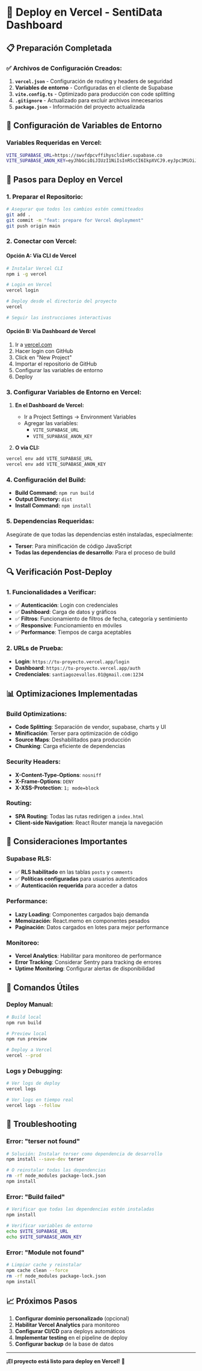 # 🚀 Deploy en Vercel - SentiData Dashboard

## 📋 Preparación Completada

### ✅ **Archivos de Configuración Creados:**

1. **`vercel.json`** - Configuración de routing y headers de seguridad
2. **Variables de entorno** - Configuradas en el cliente de Supabase
3. **`vite.config.ts`** - Optimizado para producción con code splitting
4. **`.gitignore`** - Actualizado para excluir archivos innecesarios
5. **`package.json`** - Información del proyecto actualizada

## 🔧 Configuración de Variables de Entorno

### **Variables Requeridas en Vercel:**

```bash
VITE_SUPABASE_URL=https://swvfdpcvffihyscldier.supabase.co
VITE_SUPABASE_ANON_KEY=eyJhbGciOiJIUzI1NiIsInR5cCI6IkpXVCJ9.eyJpc3MiOiJzdXBhYmFzZSIsInJlZiI6InN3dmZkcGN2ZmZpaHlzY2xkaWVyIiwicm9sZSI6ImFub24iLCJpYXQiOjE3NTU2NTEyMTIsImV4cCI6MjA3MTIyNzIxMn0.pZFYkfoUjauNjMSED5h7u-VuCYx21PgsMhc6DLI4Z4k
```

## 🚀 Pasos para Deploy en Vercel

### **1. Preparar el Repositorio:**
```bash
# Asegurar que todos los cambios estén committeados
git add .
git commit -m "feat: prepare for Vercel deployment"
git push origin main
```

### **2. Conectar con Vercel:**

#### **Opción A: Vía CLI de Vercel**
```bash
# Instalar Vercel CLI
npm i -g vercel

# Login en Vercel
vercel login

# Deploy desde el directorio del proyecto
vercel

# Seguir las instrucciones interactivas
```

#### **Opción B: Vía Dashboard de Vercel**
1. Ir a [vercel.com](https://vercel.com)
2. Hacer login con GitHub
3. Click en "New Project"
4. Importar el repositorio de GitHub
5. Configurar las variables de entorno
6. Deploy

### **3. Configurar Variables de Entorno en Vercel:**

1. **En el Dashboard de Vercel:**
   - Ir a Project Settings → Environment Variables
   - Agregar las variables:
     - `VITE_SUPABASE_URL`
     - `VITE_SUPABASE_ANON_KEY`

2. **O vía CLI:**
```bash
vercel env add VITE_SUPABASE_URL
vercel env add VITE_SUPABASE_ANON_KEY
```

### **4. Configuración del Build:**

- **Build Command:** `npm run build`
- **Output Directory:** `dist`
- **Install Command:** `npm install`

### **5. Dependencias Requeridas:**

Asegúrate de que todas las dependencias estén instaladas, especialmente:
- **Terser**: Para minificación de código JavaScript
- **Todas las dependencias de desarrollo**: Para el proceso de build

## 🔍 Verificación Post-Deploy

### **1. Funcionalidades a Verificar:**
- ✅ **Autenticación**: Login con credenciales
- ✅ **Dashboard**: Carga de datos y gráficos
- ✅ **Filtros**: Funcionamiento de filtros de fecha, categoría y sentimiento
- ✅ **Responsive**: Funcionamiento en móviles
- ✅ **Performance**: Tiempos de carga aceptables

### **2. URLs de Prueba:**
- **Login**: `https://tu-proyecto.vercel.app/login`
- **Dashboard**: `https://tu-proyecto.vercel.app/auth`
- **Credenciales**: `santiagozevallos.01@gmail.com:1234`

## 📊 Optimizaciones Implementadas

### **Build Optimizations:**
- **Code Splitting**: Separación de vendor, supabase, charts y UI
- **Minificación**: Terser para optimización de código
- **Source Maps**: Deshabilitados para producción
- **Chunking**: Carga eficiente de dependencias

### **Security Headers:**
- **X-Content-Type-Options**: `nosniff`
- **X-Frame-Options**: `DENY`
- **X-XSS-Protection**: `1; mode=block`

### **Routing:**
- **SPA Routing**: Todas las rutas redirigen a `index.html`
- **Client-side Navigation**: React Router maneja la navegación

## 🚨 Consideraciones Importantes

### **Supabase RLS:**
- ✅ **RLS habilitado** en las tablas `posts` y `comments`
- ✅ **Políticas configuradas** para usuarios autenticados
- ✅ **Autenticación requerida** para acceder a datos

### **Performance:**
- **Lazy Loading**: Componentes cargados bajo demanda
- **Memoización**: React.memo en componentes pesados
- **Paginación**: Datos cargados en lotes para mejor performance

### **Monitoreo:**
- **Vercel Analytics**: Habilitar para monitoreo de performance
- **Error Tracking**: Considerar Sentry para tracking de errores
- **Uptime Monitoring**: Configurar alertas de disponibilidad

## 🔄 Comandos Útiles

### **Deploy Manual:**
```bash
# Build local
npm run build

# Preview local
npm run preview

# Deploy a Vercel
vercel --prod
```

### **Logs y Debugging:**
```bash
# Ver logs de deploy
vercel logs

# Ver logs en tiempo real
vercel logs --follow
```

## 🚨 Troubleshooting

### **Error: "terser not found"**
```bash
# Solución: Instalar terser como dependencia de desarrollo
npm install --save-dev terser

# O reinstalar todas las dependencias
rm -rf node_modules package-lock.json
npm install
```

### **Error: "Build failed"**
```bash
# Verificar que todas las dependencias estén instaladas
npm install

# Verificar variables de entorno
echo $VITE_SUPABASE_URL
echo $VITE_SUPABASE_ANON_KEY
```

### **Error: "Module not found"**
```bash
# Limpiar cache y reinstalar
npm cache clean --force
rm -rf node_modules package-lock.json
npm install
```

## 📈 Próximos Pasos

1. **Configurar dominio personalizado** (opcional)
2. **Habilitar Vercel Analytics** para monitoreo
3. **Configurar CI/CD** para deploys automáticos
4. **Implementar testing** en el pipeline de deploy
5. **Configurar backup** de la base de datos

---

**¡El proyecto está listo para deploy en Vercel!** 🚀
